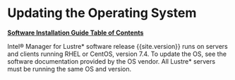# Updating the Operating System

[**Software Installation Guide Table of Contents**](ig_TOC.md)

Intel® Manager for Lustre* software release {{site.version}} runs on servers and
clients running RHEL or CentOS, version 7.4. To update the OS, see the software
documentation provided by the OS vendor. All Lustre* servers must be
running the same OS and version.